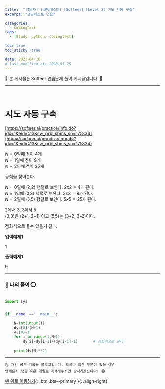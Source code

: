```yaml
---
title:  "[8일차] [코딩테스트] [Softeer] [Level 2] 지도 자동 구축" 
excerpt: "코딩테스트 연습"

categories:
  - CodingTest
tags:
  - [Study, python, codingtest]

toc: true
toc_sticky: true
 
date: 2023-04-16
# last_modified_at: 2020-05-25
---
```


🎀 본 게시물은 Softeer 연습문제 풀이 게시물입니다. 🎀 

---
<br>

# 지도 자동 구축

[https://softeer.ai/practice/info.do?idx=1&eid=413&sw_prbl_sbms_sn=175834](https://softeer.ai/practice/info.do?idx=1&eid=413&sw_prbl_sbms_sn=175834)

$N=0$일때 점이 4개 <br>
$N=1$일때 점이 9개 <br>
$N=2$일때 점이 25개 

규칙을 찾아본다. 

$N=0$일때 (2,2) 행렬로 보인다. $2x2=4$가 된다. <br>
$N=1$일때 (3,3) 행렬로 보인다. $3x3=9$가 된다. <br>
$N=2$일때 (5,5) 행렬로 보인다. $5x5=25$가 된다. <br>

2에서 3, 3에서 5 <br>
(3,3)은 (2+1, 2+1) 이고 (5,5)는 (3+2, 3+2)이다. 

점화식으로 풀수 있을거 같다. 

__입력예제1__

1

__출력예제1__

9

---

### 🚀 나의 풀이 ⭕

```python

import sys


if __name__=="__main__":

    N=int(input())
    dy=[0]*(N+1)
    dy[0]=2
    for i in range(1,N+1):
        dy[i]=dy[i-1]+(dy[i-1]-1)       # 점화식으로 푼다.
    
    print(dy[N]**2)

```


***
    🌜 개인 공부 기록용 블로그입니다. 오류나 틀린 부분이 있을 경우 
    언제든지 댓글 혹은 메일로 지적해주시면 감사하겠습니다! 😄

[맨 위로 이동하기](#){: .btn .btn--primary }{: .align-right}